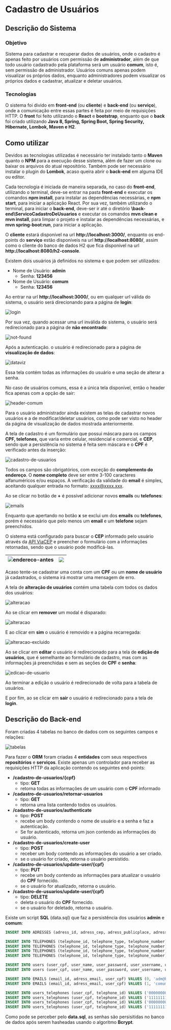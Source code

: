 # Cadastro de Usuários

## Descrição do Sistema

### Objetivo

Sistema para cadastrar e recuperar dados de usuários, onde o cadastro é apenas feito por usuários com permissão de **administrador**, além de que todo usuário cadastrado pela plataforma será um usuário **comum**, isto é, sem permissão de administrador. Usuários comuns apenas podem visualizar os próprios dados, enquanto administradores podem visualizar os próprios dados e cadastrar, atualizar e deletar usuários.

### Tecnologias

O sistema foi divido em **front-end** (ou **cliente**) e **back-end** (ou **serviço**), onde a comunicação entre essas partes é feita por meio de requisições HTTP. O **front** foi feito utilizando o **React** e **bootstrap**, enquanto que o **back** foi criado utilizando **Java 8, Spring, Spring Boot, Spring Security, Hibernate, Lombok, Maven e H2**.

## Como utilizar

Devidos as tecnologias utilizadas é necessário ter instalado tanto o **Maven** quanto o **NPM** para a execução desse sistema, além de fazer um clone ou baixar os arquivos do atual repositório. Também pode ser necessário instalar o plugin do **Lombok**, acaso queira abrir o **back-end** em alguma IDE ou editor.

Cada tecnologia é iniciada de maneira separada, no caso do **front-end**, utilizando o terminal, deve-se entrar na pasta **front-end** e executar os comandos **npm install**, para instalar as dependências necessárias, e **npm start**, para iniciar a aplicação React. Por sua vez, também utilizando o terminal, para iniciar o **back-end**, deve-ser ir até o diretório **\back-end\ServicoCadastroDeUsuarios** e executar os comandos **mvn clean e mvn install**, para limpar o projeto e instalar as dependências necessárias, e **mvn spring-boot:run**, para iniciar a aplicação.

O **cliente** estará disponível na url **http://localhost:3000/**, enquanto os end-points do **serviço** estão disponíveis na url **http://localhost:8080/**, assim como o cliente do banco de dados H2 que fica disponível na url **http://localhost:8080/h2-console**.

Existem dois usuários já definidos no sistema e que podem ser utilizados:

* Nome de Usuário: **admin**
  * Senha: **123456**
* Nome de Usuário: **comum**
  * Senha: **123456**

Ao entrar na url **http://localhost:3000/**, ou em qualquer url válida do sistema, o usuário será direcionando para a página de **login**:

![login](https://github.com/gpm22/cadastroDeUsuarios/blob/main/img/login.png?raw=true)

Por sua vez, quando acessar uma url inválida do sistema, o usuário será redirecionado para a página de **não encontrado**:

![not-found](https://github.com/gpm22/cadastroDeUsuarios/blob/main/img/not-found.png?raw=true)

Após a autenticação. o usuário é redirecionado para a página de **visualização de dados**:

![dataviz](https://github.com/gpm22/cadastroDeUsuarios/blob/main/img/dataviz.png?raw=true)

Essa tela contém todas as informações do usuário e uma seção de alterar a senha.

No caso de usuários comuns, essa é a única tela disponível, então o header fica apenas com a opção de sair:

![header-comum](https://github.com/gpm22/cadastroDeUsuarios/blob/main/img/header-comum.png?raw=true)

Para o usuário administrador ainda existem as telas de cadastrar novos usuários e a de modificar/deletar usuários, como pode ser visto no header da página de visualização de dados mostrada anteriormente.

A tela de cadastro é um formulário que possui máscara para os campos **CPF, telefones**, que varia entre celular, residencial e comercial, e **CEP**, sendo que a persistência no sistema é feita sem máscara e o  **CPF** é verificado antes da inserção:

![cadastro-de-usuarios](https://github.com/gpm22/cadastroDeUsuarios/blob/main/img/cadastro-de-usuarios.png?raw=true)

Todos os campos são obrigatórios, com exceção do **complemento do endereço**. O **nome completo** deve ser entre 3-100 caracteres alfanuméricos e/ou espaços. A verificação da validade do **email** é simples, aceitando qualquer entrada no formato: xxxx@xxxx.xxx.

 Ao se clicar no botão de **+** é possível adicionar novos **emails** ou **telefones**:

 ![emails](https://github.com/gpm22/cadastroDeUsuarios/blob/main/img/emails.png?raw=true)

Enquanto que apertando no botão **x** se exclui um dos **emails** ou **telefones**, porém é necessário que pelo menos um **email** e um **telefone** sejam preenchidos.

O sistema está configurado para buscar o **CEP** informado pelo usuário através da [API ViaCEP](https://viacep.com.br/) e preencher o formulário com a informações retornadas, sendo que o usuário pode modificá-las.

| <img src="https://github.com/gpm22/cadastroDeUsuarios/blob/main/img/endereco-antes.png?raw=true" alt="endereco-antes" style="zoom:100%;" /> | <img src="https://github.com/gpm22/cadastroDeUsuarios/blob/main/img/endereco-depois.png?raw=true" style="zoom:100%;" /> |
| ------------------------------------------------------------ | ------------------------------------------------------------ |

Acaso tente-se cadastrar uma conta com um **CPF** ou um **nome de usuário** já cadastrados, o sistema irá mostrar uma mensagem de erro.

A tela de **alteração de usuários** contém uma tabela com todos os dados dos usuários:

![alteracao](https://github.com/gpm22/cadastroDeUsuarios/blob/main/img/alteracao.png?raw=true)

Ao se clicar em **remover** um modal é disparado:

![alteracao](https://github.com/gpm22/cadastroDeUsuarios/blob/main/img/modal-alteracao.png?raw=true)

E ao clicar em **sim** o usuário é removido e a página recarregada:

![alteracao-excluido](https://github.com/gpm22/cadastroDeUsuarios/blob/main/img/alteracao-excluido.png?raw=true)

Ao se clicar em **editar** o usuário é redirecionado para a tela de **edição de usuários**, que é semelhante ao formulário de cadastro, mas com as informações já preenchidas e sem as seções de **CPF** e **senha**:

![edicao-de-usuario](https://github.com/gpm22/cadastroDeUsuarios/blob/main/img/edicao-de-usuario.png?raw=true)

Ao terminar a edição o usuário é redirecionado de volta para a tabela de usuários.

E por fim, ao se clicar em **sair** o usuário é redirecionado para a tela de **login**.

## Descrição do Back-end

Foram criadas 4 tabelas no banco de dados com os seguintes campos e relações:

![tabelas](https://github.com/gpm22/cadastroDeUsuarios/blob/main/img/tabelas.jpg?raw=true)

Para fazer o **ORM** foram criadas 4 **entidades** com seus respectivos **repositórios** e **serviços**. Existe apenas um controlador para receber as requisições HTTP da aplicação contendo os seguintes end-points:

* **/cadastro-de-usuarios/{cpf}**
  * tipo: **GET**
  * retorna todas as informações de um usuário com o **CPF** informado
* **/cadastro-de-usuarios/retornar-usuarios**
  * tipo: **GET**
  * retorna uma lista contendo todos os usuários.
* **/cadastro-de-usuarios/authenticate**
  * tipo: **POST**
  * recebe um body contendo o nome de usuário e a senha e faz a autenticação.
  * Se for autenticado, retorna um json contendo as informações do usuário.
* **/cadastro-de-usuarios/create-user**
  * tipo: **POST**
  * receber um body contendo as informações do usuário a ser criado.
  * se o usuário for criado, retorna o usuário persistido.
* **/cadastro-de-usuarios/update-user/{cpf}**
  * tipo: **PUT**
  * recebe um body contendo as informações para atualizar o usuário do **CPF** fornecido.
  * se o usuário for atualizado, retorna o usuário.
* **/cadastro-de-usuarios/update-user/{cpf}**
  * tipo: **DELETE**
  * deleta o usuário do **CPF** fornecido.
  * se o usuário for deletado, retorna o usuário.

Existe um script **SQL** (data.sql) que faz a persistência dos usuários **admin** e **comum**:

```sql
INSERT INTO ADRESSES (adress_id, adress_cep, adress_publicplace, adress_district, adress_city, adress_uf, adress_complement) VALUES (0, '00000000', 'Rua 98 lote 89 casa 712', 'Nova Galáxia Federal', 'Rio Roxo Azulado', 'OM', '');

INSERT INTO TELEPHONES (telephone_id, telephone_type, telephone_number) VALUES (0, 'residencial', '0000000000');
INSERT INTO TELEPHONES (telephone_id, telephone_type, telephone_number) VALUES (10, 'comercial'  , '1111111111');
INSERT INTO TELEPHONES (telephone_id, telephone_type, telephone_number) VALUES (20, 'celular'    , '22222222222');
INSERT INTO TELEPHONES (telephone_id, telephone_type, telephone_number) VALUES (30, 'celular'    , '33333333333');

INSERT INTO users (user_cpf, user_name, user_password, user_username, user_role, adress_id) VALUES ('00000000000', 'administrador', '$2a$10$iSU.HdehFiMoIkdDRwtIBu/wWhDWTJ5K.4D.sf9lruRBCV5Q36ApK', 'admin', 'administrator', 0);
INSERT INTO users (user_cpf, user_name, user_password, user_username, user_role, adress_id) VALUES ('11111111111', 'comum'        , '$2a$10$RiQmA5Zw2NHDipcGS8SsAOzUe5JIXlthdjB4bJh3G6jEtM/fcEzXG', 'comum', 'ordinary'     , 0);

INSERT INTO EMAILS (email_id, adress_email, user_cpf) VALUES (0, 'adm@bancodeusuarios.com'  , '00000000000');
INSERT INTO EMAILS (email_id, adress_email, user_cpf) VALUES (1, 'comum@bancodeusuarios.com', '11111111111');

INSERT INTO users_telephones (user_cpf, telephone_id) VALUES ('00000000000', 0);
INSERT INTO users_telephones (user_cpf, telephone_id) VALUES ('11111111111', 10);
INSERT INTO users_telephones (user_cpf, telephone_id) VALUES ('00000000000', 20);
INSERT INTO users_telephones (user_cpf, telephone_id) VALUES ('11111111111', 30);
```

Como pode se perceber pelo **data.sql**, as senhas são persisitidas no banco de dados após serem hasheadas usando o algoritmo **Bcrypt**.

